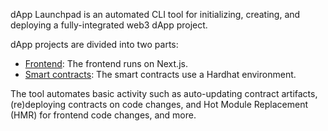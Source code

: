 dApp Launchpad is an automated CLI tool for initializing, creating, and deploying a fully-integrated web3 dApp project.

dApp projects are divided into two parts:

- [Frontend](frontend.md): The frontend runs on Next.js. 
- [Smart contracts](smart-contracts.md): The smart contracts use a Hardhat environment.

The tool automates basic activity such as auto-updating contract artifacts, (re)deploying contracts on code changes, and Hot Module Replacement (HMR) for frontend code changes, and more.